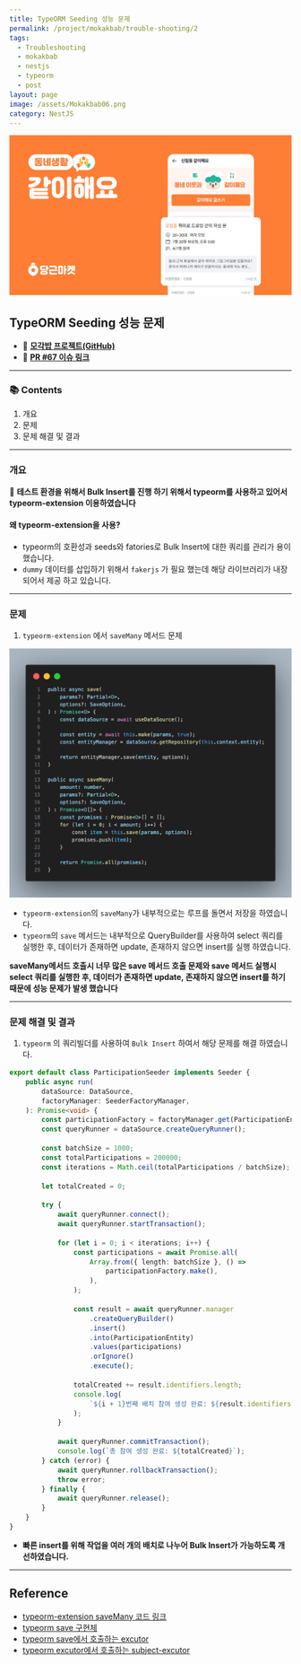 ```yaml
---
title: TypeORM Seeding 성능 문제
permalink: /project/mokakbab/trouble-shooting/2
tags:
  - Troubleshooting
  - mokakbab
  - nestjs
  - typeorm
  - post
layout: page
image: /assets/Mokakbab06.png
category: NestJS
---
```


![](/assets/Mokakbab06.png)

## TypeORM Seeding 성능 문제

- 🐙 **[모각밥 프로젝트(GitHub)](https://github.com/f-lab-edu/Mokakbab)** 
- 🔗 **[PR #67 이슈 링크](https://github.com/f-lab-edu/Mokakbab/pull/67)** 

---

### 📚 Contents

1. 개요
2. 문제
3. 문제 해결 및 결과

---

### 개요

**테스트 환경을 위해서 Bulk Insert를 진행 하기 위해서 typeorm를 사용하고 있어서 typeorm-extension 이용하였습니다** 

#### 왜 typeorm-extension을 사용?

- typeorm의 호환성과 seeds와 fatories로 Bulk Insert에 대한 쿼리를 관리가 용이 했습니다.
- `dummy` 데이터를 삽입하기 위해서 `fakerjs` 가 필요 했는데 해당 라이브러리가 내장되어서 제공 하고 있습니다.


---

### 문제

1. `typeorm-extension` 에서 `saveMany` 메서드 문제

![](/assets/Mokakbab07.png)

- `typeorm-extension`의 `saveMany`가 내부적으로는 루프를 돌면서 저장을 하였습니다.
- `typeorm`의 `save` 메서드는 내부적으로 QueryBuilder를 사용하여 select 쿼리를 실행한 후, 데이터가 존재하면 update, 존재하지 않으면 insert를 실행 하였습니다.

**saveMany메서드 호출시 너무 많은 save 메서드 호출 문제와 save 메서드 실행시 select 쿼리를 실행한 후, 데이터가 존재하면 update, 존재하지 않으면 insert를 하기 때문에 성능 문제가 발생 했습니다** 

---

### 문제 해결 및 결과

1. `typeorm` 의 쿼리빌더를 사용하여 `Bulk Insert` 하여서 해당 문제를 해결 하였습니다.

```ts
export default class ParticipationSeeder implements Seeder {
    public async run(
        dataSource: DataSource,
        factoryManager: SeederFactoryManager,
    ): Promise<void> {
        const participationFactory = factoryManager.get(ParticipationEntity);
        const queryRunner = dataSource.createQueryRunner();

        const batchSize = 1000;
        const totalParticipations = 200000;
        const iterations = Math.ceil(totalParticipations / batchSize);

        let totalCreated = 0;

        try {
            await queryRunner.connect();
            await queryRunner.startTransaction();

            for (let i = 0; i < iterations; i++) {
                const participations = await Promise.all(
                    Array.from({ length: batchSize }, () =>
                        participationFactory.make(),
                    ),
                );

                const result = await queryRunner.manager
                    .createQueryBuilder()
                    .insert()
                    .into(ParticipationEntity)
                    .values(participations)
                    .orIgnore()
                    .execute();

                totalCreated += result.identifiers.length;
                console.log(
                    `${i + 1}번째 배치 참여 생성 완료: ${result.identifiers.length}`,
                );
            }

            await queryRunner.commitTransaction();
            console.log(`총 참여 생성 완료: ${totalCreated}`);
        } catch (error) {
            await queryRunner.rollbackTransaction();
            throw error;
        } finally {
            await queryRunner.release();
        }
    }
}
```

- **빠른 insert를 위해 작업을 여러 개의 배치로 나누어 Bulk Insert가 가능하도록 개선하였습니다.** 

---

## Reference

- [typeorm-extension saveMany 코드 링크](https://github.com/tada5hi/typeorm-extension/blob/cf8e640d8a65a28e0d18ea16161f8663af4f2d82/src/seeder/factory/module.ts#L76)
- [typeorm save 구현체](https://github.com/typeorm/typeorm/blob/19a6954d8b80ef23f0c3fb759c470c6a946d41a2/src/entity-manager/EntityManager.ts#L404)
- [typeorm save에서 호출하는 excutor](https://github.com/typeorm/typeorm/blob/master/src/persistence/EntityPersistExecutor.ts)
- [typeorm excutor에서 호출하는 subject-excutor](https://github.com/typeorm/typeorm/blob/19a6954d8b80ef23f0c3fb759c470c6a946d41a2/src/persistence/SubjectExecutor.ts)
